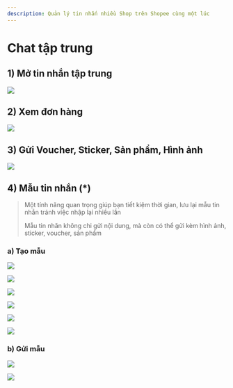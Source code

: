 ```yaml
---
description: Quản lý tin nhắn nhiều Shop trên Shopee cùng một lúc
---
```


# Chat tập trung

## 1) Mở tin nhắn tập trung

![](../../.gitbook/assets/Untitled-1.jpg)

## 2) Xem đơn hàng

![](../../.gitbook/assets/Untitled-2.jpg)

## 3) Gửi Voucher, Sticker, Sản phẩm, Hình ảnh

![](../../.gitbook/assets/Untitled-3.jpg)

## 4) Mẫu tin nhắn (\*)

> Một tính năng quan trọng giúp bạn tiết kiệm thời gian, lưu lại mẫu tin nhắn tránh việc nhập lại nhiều lần
>
> Mẫu tin nhăn không chi gửi nội dung, mà còn có thể gửi kèm hình ảnh, sticker, voucher, sản phẩm

### a) Tạo mẫu

![](../../.gitbook/assets/Untitled-4.png)

![](../../.gitbook/assets/Untitled-5.png)

![](<../../.gitbook/assets/Untitled-1 (1).jpg>)

![](<../../.gitbook/assets/Untitled-2 (1).jpg>)

![](<../../.gitbook/assets/Untitled-3 (1).jpg>)

![](../../.gitbook/assets/Untitled-4.jpg)

### b) Gửi mẫu

![](../../.gitbook/assets/Untitled-5.jpg)

![](../../.gitbook/assets/Untitled-6.jpg)

